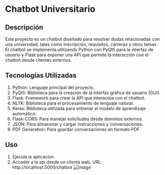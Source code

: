 # Chatbot Universitario

## Descripción
Este proyecto es un chatbot diseñado para resolver dudas relacionadas con una universidad, tales 
como inscripción, requisitos, carreras y otros temas. El chatbot se implementa utilizando 
Python con PyQt5 para la interfaz de usuario y Flask para exponer una API que permite la interacción con el 
chatbot desde clientes externos.



## Tecnologías Utilizadas

1. Python: Lenguaje principal del proyecto.
2. PyQt5: Biblioteca para la creación de la interfaz gráfica de usuario (GUI).
3. Flask: Framework para crear la API que interactúa con el chatbot.
4. NLTK: Biblioteca para el procesamiento de lenguaje natural.
5. Keras: Biblioteca utilizada para entrenar el modelo de aprendizaje automático.
6. Flask-CORS: Para manejar solicitudes desde dominios externos.
7. JSON: Para almacenar y cargar instrucciones y conversaciones.
8. PDF Generation: Para guardar conversaciones en formato PDF.

## Uso

1. Ejecula la aplicacíon
2. Acceder a la api desde un cliente web. URL: http://localhost:5000/chatbot
![image](https://github.com/user-attachments/assets/52869d10-bd81-44c8-acca-f638a6fc48a3)

